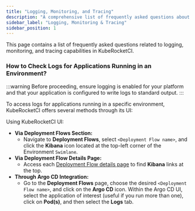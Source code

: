 ```yaml
---
title: "Logging, Monitoring, and Tracing"
description: "A comprehensive list of frequently asked questions about logging, monitoring, and tracing capabilities in KubeRocketCI."
sidebar_label: "Logging, Monitoring & Tracing"
sidebar_position: 1
---
```

<!-- markdownlint-disable MD025 -->
This page contains a list of frequently asked questions related to logging, monitoring, and tracing capabilities in KubeRocketCI.

<head>
  <link rel="canonical" href="https://docs.kuberocketci.io/docs/faq/observability" />
</head>

### How to Check Logs for Applications Running in an Environment?

:::warning
  Before proceeding, ensure logging is enabled for your platform and that your application is configured to write logs to standard output.
:::

To access logs for applications running in a specific environment, KubeRocketCI offers several methods through its UI:

Using KubeRocketCI UI:

- **Via Deployment Flows Section:**
  - Navigate to **Deployment Flows**, select `<Deployment Flow name>`, and click the **Kibana** icon located at the top-left corner of the Environment `Swimlane`.
- **Via Deployment Flow Details Page:**
  - Access each [Deployment Flow details page](/docs/user-guide/manage-environments/#view-deployment-flow-details) to find **Kibana** links at the top.
- **Through Argo CD Integration:**
  - Go to the **Deployment Flows** page, choose the desired `<Deployment Flow name>`, and click on the **Argo CD** icon. Within the Argo CD UI, select the application of interest (useful if you run more than one), click on **Pod(s)**, and then select the **Logs** tab.
